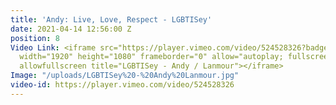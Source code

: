 ```yaml
---
title: 'Andy: Live, Love, Respect - LGBTISey'
date: 2021-04-14 12:56:00 Z
position: 8
Video Link: <iframe src="https://player.vimeo.com/video/524528326?badge=0&amp;autopause=0&amp;player_id=0&amp;app_id=58479"
  width="1920" height="1080" frameborder="0" allow="autoplay; fullscreen; picture-in-picture"
  allowfullscreen title="LGBTISey - Andy / Lanmour"></iframe>
Image: "/uploads/LGBTISey%20-%20Andy%20Lanmour.jpg"
video-id: https://player.vimeo.com/video/524528326
---
```


